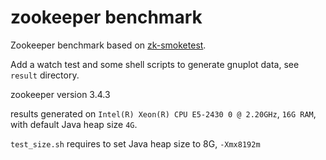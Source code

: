 # zookeeper benchmark

Zookeeper benchmark based on [zk-smoketest](https://github.com/phunt/zk-smoketest).

Add a watch test and some shell scripts to generate gnuplot data, see `result` directory.

zookeeper version 3.4.3

results generated on `Intel(R) Xeon(R) CPU E5-2430 0 @ 2.20GHz`, `16G RAM`, with default Java heap size `4G`.

`test_size.sh` requires to set Java heap size to 8G, `-Xmx8192m`




